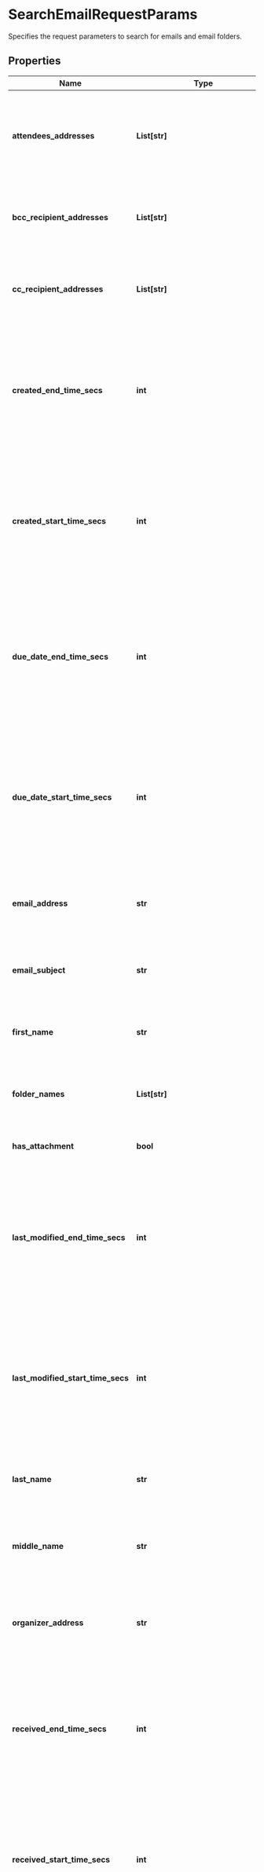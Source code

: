 # SearchEmailRequestParams

Specifies the request parameters to search for emails and email folders.

## Properties

Name | Type | Description | Notes
------------ | ------------- | ------------- | -------------
**attendees_addresses** | **List[str]** | Filters the calendar items which have specified email addresses as attendees. | [optional] 
**bcc_recipient_addresses** | **List[str]** | Filters the emails which are sent to specified email addresses in BCC. | [optional] 
**cc_recipient_addresses** | **List[str]** | Filters the emails which are sent to specified email addresses in CC. | [optional] 
**created_end_time_secs** | **int** | Specifies the end time in Unix timestamp epoch in seconds where the created time of the email/item is less than specified value. | [optional] 
**created_start_time_secs** | **int** | Specifies the start time in Unix timestamp epoch in seconds where the created time of the email/item is more than specified value. | [optional] 
**due_date_end_time_secs** | **int** | Specifies the end time in Unix timestamp epoch in seconds where the last modification time of the email/item is less than specified value. | [optional] 
**due_date_start_time_secs** | **int** | Specifies the start time in Unix timestamp epoch in seconds where the last modification time of the email/item is more than specified value. | [optional] 
**email_address** | **str** | Filters the contact items which have specified text in email address. | [optional] 
**email_subject** | **str** | Filters the emails which have the specified text in its subject. | [optional] 
**first_name** | **str** | Filters the contacts with specified text in first name. | [optional] 
**folder_names** | **List[str]** | Filters the emails which are categorized to specified folders. | [optional] 
**has_attachment** | **bool** | Filters the emails which have attachment. | [optional] 
**last_modified_end_time_secs** | **int** | Specifies the end time in Unix timestamp epoch in seconds where the last modification time of the email/item is less than specified value. | [optional] 
**last_modified_start_time_secs** | **int** | Specifies the start time in Unix timestamp epoch in seconds where the last modification time of the email/item is more than specified value. | [optional] 
**last_name** | **str** | Filters the contacts with specified text in last name. | [optional] 
**middle_name** | **str** | Filters the contacts with specified text in middle name. | [optional] 
**organizer_address** | **str** | Filters the calendar items which are organized by specified User&#39;s email address. | [optional] 
**received_end_time_secs** | **int** | Specifies the end time in Unix timestamp epoch in seconds where the received time of the email is less than specified value. | [optional] 
**received_start_time_secs** | **int** | Specifies the start time in Unix timestamp epoch in seconds where the received time of the email is more than specified value. | [optional] 
**recipient_addresses** | **List[str]** | Filters the emails which are sent to specified email addresses. | [optional] 
**sender_address** | **str** | Filters the emails which are received from specified User&#39;s email address. | [optional] 
**source_environment** | **str** | Specifies the source environment. | [optional] 
**task_status_types** | **List[str]** | Specifies a list of task item status types. Task items having status within the given types will be returned. | [optional] 
**types** | **List[str]** | Specifies a list of mailbox item types. Only items within the given types will be returned. | [optional] 
**o365_params** | [**O365SearchEmailsRequestParams**](O365SearchEmailsRequestParams.md) |  | [optional] 

## Example

```python
from cohesity_sdk.models.search_email_request_params import SearchEmailRequestParams

# TODO update the JSON string below
json = "{}"
# create an instance of SearchEmailRequestParams from a JSON string
search_email_request_params_instance = SearchEmailRequestParams.from_json(json)
# print the JSON string representation of the object
print(SearchEmailRequestParams.to_json())

# convert the object into a dict
search_email_request_params_dict = search_email_request_params_instance.to_dict()
# create an instance of SearchEmailRequestParams from a dict
search_email_request_params_from_dict = SearchEmailRequestParams.from_dict(search_email_request_params_dict)
```
[[Back to Model list]](../README.md#documentation-for-models) [[Back to API list]](../README.md#documentation-for-api-endpoints) [[Back to README]](../README.md)


